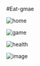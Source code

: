 #Eat-gmae


![home](https://github.com/majedkaraali/Eat-gmae/assets/47135751/b89ebede-f875-41b0-868f-4bc94d4f0fa9)


![game](https://github.com/majedkaraali/Eat-gmae/assets/47135751/12ad9ddf-6f63-4694-b57a-3fc6acccf170)


![health](https://github.com/majedkaraali/Eat-gmae/assets/47135751/a6900f41-0bff-4961-a376-1fe06ded0072)


![image](https://github.com/majedkaraali/Eat-gmae/assets/47135751/169a6e50-77df-4fa1-a910-bce4e99094e1)
